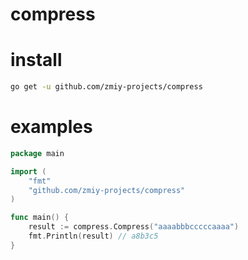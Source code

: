 # compress


# install

```bash
go get -u github.com/zmiy-projects/compress
```

# examples

```go
package main

import (
	"fmt"
	"github.com/zmiy-projects/compress"
)

func main() {
	result := compress.Compress("aaaabbbcccccaaaa")
	fmt.Println(result) // a8b3c5
}
```